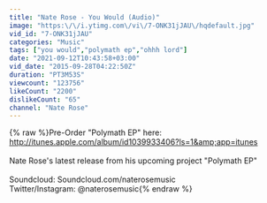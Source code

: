```yaml
---
title: "Nate Rose - You Would (Audio)"
image: "https:\/\/i.ytimg.com\/vi\/7-ONK31jJAU\/hqdefault.jpg"
vid_id: "7-ONK31jJAU"
categories: "Music"
tags: ["you would","polymath ep","ohhh lord"]
date: "2021-09-12T10:43:58+03:00"
vid_date: "2015-09-28T04:22:50Z"
duration: "PT3M53S"
viewcount: "123756"
likeCount: "2200"
dislikeCount: "65"
channel: "Nate Rose"
---
```

{% raw %}Pre-Order &quot;Polymath EP&quot; here: <a rel="nofollow" target="blank" href="http://itunes.apple.com/album/id1039933406?ls=1&amp;app=itunes">http://itunes.apple.com/album/id1039933406?ls=1&amp;app=itunes</a><br /><br />Nate Rose's  latest release from his upcoming project &quot;Polymath EP&quot;<br /><br />Soundcloud: Soundcloud.com/naterosemusic<br />Twitter/Instagram: @naterosemusic{% endraw %}

